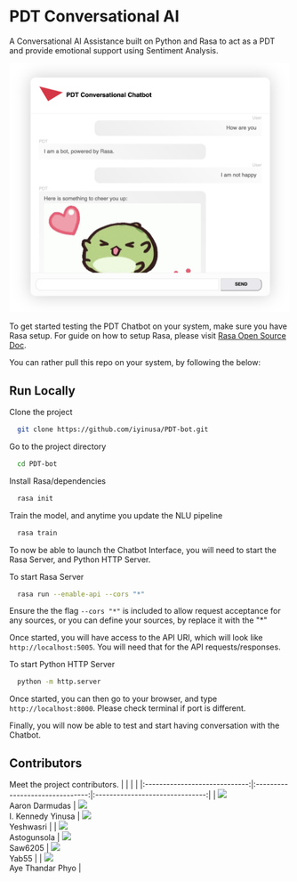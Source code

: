 # PDT Conversational AI
A Conversational AI Assistance built on Python and Rasa to act as a PDT and provide emotional support using Sentiment Analysis.

![Screenshot](assets/images/Screenshot.png)

To get started testing the PDT Chatbot on your system, make sure you have Rasa setup. For guide on how to setup Rasa, please visit [Rasa Open Source Doc](https://rasa.com/docs/rasa/).

You can rather pull this repo on your system, by following the below:

## Run Locally

Clone the project

```bash
  git clone https://github.com/iyinusa/PDT-bot.git
```

Go to the project directory

```bash
  cd PDT-bot
```

Install Rasa/dependencies

```bash
  rasa init
```

Train the model, and anytime you update the NLU pipeline

```bash
  rasa train
```

To now be able to launch the Chatbot Interface, you will need to start the Rasa Server, and Python HTTP Server.

To start Rasa Server

```bash
  rasa run --enable-api --cors "*"
```

Ensure the the flag `--cors "*"` is included to allow request acceptance for any sources, or you can define your sources, by replace it with the "*"

Once started, you will have access to the API URI, which will look like `http://localhost:5005`. You will need that for the API requests/responses.

To start Python HTTP Server

```bash
  python -m http.server
```

Once started, you can then go to your browser, and type `http://localhost:8000`. Please check terminal if port is different.

Finally, you will now be able to test and start having conversation with the Chatbot.

## Contributors

Meet the project contributors.
| | | |
|:-----------------------------:|:-------------------------------:|:-------------------------------:|
| [<img src="https://github.com/adarmudas.png" width="100px"/>](https://github.com/adarmudas/profile)<br />Aaron Darmudas | [<img src="https://github.com/iyinusa.png" width="100px"/>](https://github.com/iyinusa/profile)<br/>I. Kennedy Yinusa | [<img src="https://github.com/yeshwasri.png" width="100px;"/>](https://github.com/yeshwasri/profile)<br/>Yeshwasri | 
| [<img src="https://github.com/astogunsola.png" width="100px;"/>](https://github.com/astogunsola/profile)<br/>Astogunsola | [<img src="https://github.com/Saw6205.png" width="100px;"/>](https://github.com/Saw6205/profile)<br/>Saw6205 | [<img src="https://github.com/yab55.png" width="100px;"/>](https://github.com/yab55/profile)<br/>Yab55 | 
| [<img src="https://github.com/Nirosha19.png" width="100px;"/>](https://github.com/Nirosha19/profile)<br/>Aye Thandar Phyo |
